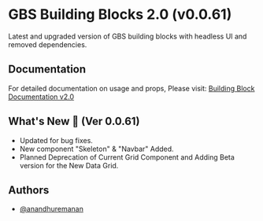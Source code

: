 # GBS Building Blocks 2.0 (v0.0.61)

Latest and upgraded version of GBS building blocks with headless UI and removed dependencies.

## Documentation

For detailed documentation on usage and props, Please visit: [Building Block Documentation v2.0](https://blackmax-designs.gitbook.io/building-block-v2.0)

## What's New 🎉 (Ver 0.0.61)

- Updated for bug fixes.
- New component "Skeleton" & "Navbar" Added.
- Planned Deprecation of Current Grid Component and Adding Beta version for the New Data Grid.

## Authors

- [@anandhuremanan](https://www.github.com/anandhuremanan)
